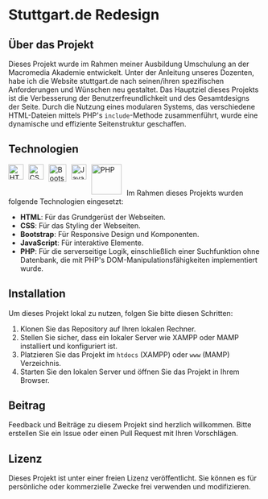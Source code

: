 # Stuttgart.de Redesign

## Über das Projekt

Dieses Projekt wurde im Rahmen meiner Ausbildung Umschulung an der Macromedia Akademie entwickelt. Unter der Anleitung unseres Dozenten, habe ich die Website stuttgart.de nach seinen/ihren spezifischen Anforderungen und Wünschen neu gestaltet. Das Hauptziel dieses Projekts ist die Verbesserung der Benutzerfreundlichkeit und des Gesamtdesigns der Seite. Durch die Nutzung eines modularen Systems, das verschiedene HTML-Dateien mittels PHP's `include`-Methode zusammenführt, wurde eine dynamische und effiziente Seitenstruktur geschaffen.

## Technologien

<img align="left" style="margin-right:10px" alt="HTML5" width="30" src="https://cdn.jsdelivr.net/gh/devicons/devicon/icons/html5/html5-original.svg"/>
<img align="left" style="margin-right:10px" alt="CSS3" width="30" src="https://cdn.jsdelivr.net/gh/devicons/devicon/icons/css3/css3-original.svg" />
<img align="left" style="margin-right:10px" alt="Bootstrap" width="35" src="https://upload.wikimedia.org/wikipedia/commons/b/b2/Bootstrap_logo.svg" />
<img align="left" style="margin-right:10px" alt="JavaScript" width="30" src="https://cdn.jsdelivr.net/gh/devicons/devicon/icons/javascript/javascript-original.svg"/>
<img align="left" style="margin-right:10px" alt="PHP" width="60" src="https://www.php.net/images/logos/new-php-logo.svg"/>
<br>
<br>

Im Rahmen dieses Projekts wurden folgende Technologien eingesetzt:

- **HTML**: Für das Grundgerüst der Webseiten.
- **CSS**: Für das Styling der Webseiten.
- **Bootstrap**: Für Responsive Design und Komponenten.
- **JavaScript**: Für interaktive Elemente.
- **PHP**: Für die serverseitige Logik, einschließlich einer Suchfunktion ohne Datenbank, die mit PHP's DOM-Manipulationsfähigkeiten implementiert wurde.


## Installation

Um dieses Projekt lokal zu nutzen, folgen Sie bitte diesen Schritten:

1. Klonen Sie das Repository auf Ihren lokalen Rechner.
2. Stellen Sie sicher, dass ein lokaler Server wie XAMPP oder MAMP installiert und konfiguriert ist.
3. Platzieren Sie das Projekt im `htdocs` (XAMPP) oder `www` (MAMP) Verzeichnis.
4. Starten Sie den lokalen Server und öffnen Sie das Projekt in Ihrem Browser.

## Beitrag

Feedback und Beiträge zu diesem Projekt sind herzlich willkommen. Bitte erstellen Sie ein Issue oder einen Pull Request mit Ihren Vorschlägen.

## Lizenz

Dieses Projekt ist unter einer freien Lizenz veröffentlicht. Sie können es für persönliche oder kommerzielle Zwecke frei verwenden und modifizieren.
